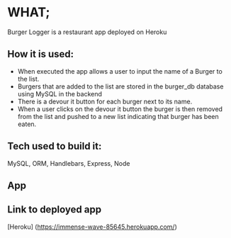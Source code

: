 # WHAT;

Burger Logger is a restaurant app deployed on Heroku

## How it is used:

* When executed the app allows a user to input the name of a Burger to the list.
* Burgers that are added to the list are stored in the burger_db database using MySQL in the backend
* There is a devour it button for each burger next to its name. 
* When a user clicks  on the devour it button the burger is then removed from the list and pushed to a new list indicating that burger has been eaten.

## Tech used to build it:

MySQL, ORM, Handlebars, Express, Node

## App 



## Link to deployed app

[Heroku] (https://immense-wave-85645.herokuapp.com/)





